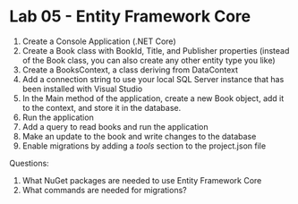 # Lab 05 - Entity Framework Core

1. Create a Console Application (.NET Core)
2. Create a Book class with BookId, Title, and Publisher properties (instead of the Book class, you can also create any other entity type you like)
3. Create a BooksContext, a class deriving from DataContext
4. Add a connection string to use your local SQL Server instance that has been installed with Visual Studio
5. In the Main method of the application, create a new Book object, add it to the context, and store it in the database.
6. Run the application
7. Add a query to read books and run the application
8. Make an update to the book and write changes to the database
9. Enable migrations by adding a *tools* section to the project.json file 


Questions:

1. What NuGet packages are needed to use Entity Framework Core
2. What commands are needed for migrations?
